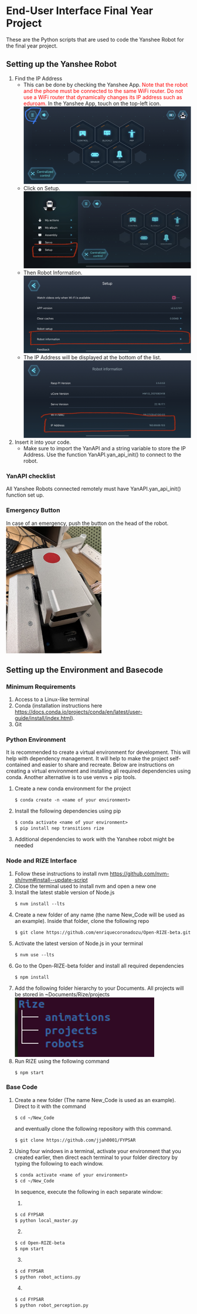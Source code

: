 # End-User Interface Final Year Project
These are the Python scripts that are used to code the Yanshee Robot for the final year project.

## Setting up the Yanshee Robot
1. Find the IP Address
    - This can be done by checking the Yanshee App. <span style="color: red"> Note that the robot and the phone must be connected to the same WiFi router. Do not use a WiFi router that dynamically changes its IP address such as eduroam.</span> In the Yanshee App, touch on the top-left icon.
    ![Step 1](data/images/IP_Address_1.jpg)
    - Click on Setup.
    ![Step 2](data/images/IP_Address_2.jpg)
    - Then Robot Information.
    ![Step 3](data/images/IP_Address_3.jpg)
    - The IP Address will be displayed at the bottom of the list.
    ![Step 4](data/images/IP_Address_4.jpg)
2. Insert it into your code.
    - Make sure to import the YanAPI and a string variable to store the IP Address. Use the function YanAPI.yan_api_init() to connect to the robot.

### YanAPI checklist
All Yanshee Robots connected remotely must have YanAPI.yan_api_init() function set up.

### Emergency Button
In case of an emergency, push the button on the head of the robot. <br />
<img src="data/images/Emergency_Stop.jpg" alt="Emergency" width="260">

## Setting up the Environment and Basecode
### Minimum Requirements
1. Access to a Linux-like terminal
2. Conda (installation instructions here https://docs.conda.io/projects/conda/en/latest/user-guide/install/index.html).
3. Git

### Python Environment
It is recommended to create a virtual environment for development. This will help with dependency management. It will help to make the project self-contained and easier to share and recreate. Below are instructions on creating a virtual environment and installing all required dependencies using conda. Another alternative is to use venvs + pip tools.

1. Create a new conda environment for the project
    ```console
    $ conda create -n <name of your environment>
    ```
2. Install the following dependencies using pip
    ```console
    $ conda activate <name of your environment>
    $ pip install nep transitions rize
    ```
3. Additional dependencies to work with the Yanshee robot might be needed

### Node and RIZE Interface
1. Follow these instructions to install nvm https://github.com/nvm-sh/nvm#install--update-script
2. Close the terminal used to install nvm and open a new one
3. Install the latest stable version of Node.js
    ```console
    $ nvm install --lts
    ```
4. Create a new folder of any name (the name New_Code will be used as an example). Inside that folder, clone the following repo
    ```console
    $ git clone https://github.com/enriquecoronadozu/Open-RIZE-beta.git
    ```
5. Activate the latest version of Node.js in your terminal
    ```console
    $ nvm use --lts
    ```
6. Go to the Open-RIZE-beta folder and install all required dependencies
    ```console
    $ npm install
    ```
7. Add the following folder hierarchy to your Documents. All projects will be stored in ~Documents/Rize/projects
![Directory](data/images/directory.png)
8. Run RIZE using the following command
    ```console
    $ npm start
    ```

### Base Code
1. Create a new folder (The name New_Code is used as an example). Direct to it with the command
    ```console
    $ cd ~/New_Code
    ```
    and eventually clone the following repository with this command.
    ```console
    $ git clone https://github.com/jjah0001/FYPSAR
    ```
2. Using four windows in a terminal, activate your environment that you created earlier, then direct each terminal to your folder directory by typing the following to each window.
    ```console
    $ conda activate <name of your environment>
    $ cd ~/New_Code
    ```
    In sequence, execute the following in each separate window:
    
    1. 
    ```console
    $ cd FYPSAR
    $ python local_master.py
    ```
    2. 
    ```console
    $ cd Open-RIZE-beta
    $ npm start
    ```
    3. 
    ```console
    $ cd FYPSAR
    $ python robot_actions.py
    ```
    4. 
    ```console
    $ cd FYPSAR
    $ python robot_perception.py
    ```
